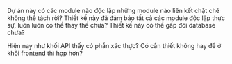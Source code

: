 Dự án này có các module nào độc lập những module nào liên kết chặt chẽ không thể tách rời? 
Thiết kế này đã đảm bảo tất cả các module độc lập thực sự, luôn luôn có thể thay thế chưa?
Thiết kế này có thể gấp đôi database chưa?

Hiện nay như khối API thấy có phần xác thực? Có cần thiết không hay để ở khối frontend thì hợp hơn?
